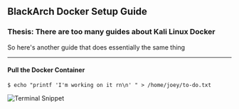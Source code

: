 ## BlackArch Docker Setup Guide

### Thesis: There are too many guides about Kali Linux Docker
So here's another guide that does essentially the same thing

---

#### Pull the Docker Container

```
$ echo "printf 'I'm working on it rn\n' " > /home/joey/to-do.txt
```

![Terminal Snippet](/docs/assets/raycast-untitles.png)

